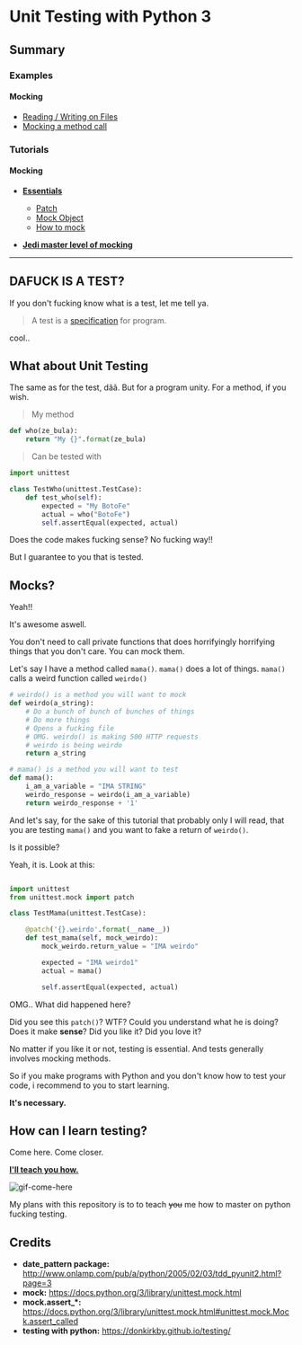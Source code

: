 # Unit Testing with Python 3

## Summary

### Examples
#### Mocking
* [Reading / Writing on Files][reading-writing-on-files]
* [Mocking a method call][mocking-a-method-call]

### Tutorials
#### Mocking
* **[Essentials][essentials]**
    * [Patch][patch]
    * [Mock Object][mock-object]
    * [How to mock][how-to-mock]

* **[Jedi master level of mocking][advanced]**

---

## DAFUCK IS A TEST?

If you don't fucking know what is a test, let me tell ya.

> A test is a [specification] for program.

cool..

## What about Unit Testing

The same as for the test, dãã. But for a program unity. For a method, if you wish.

> My method

```` python
def who(ze_bula):
    return "My {}".format(ze_bula)
````

> Can be tested with


```` python
import unittest

class TestWho(unittest.TestCase):
    def test_who(self):
        expected = "My BotoFe"
        actual = who("BotoFe")
        self.assertEqual(expected, actual)
````

Does the code makes fucking sense?
No fucking way!!

But I guarantee to you that is tested.

## Mocks?

Yeah!!

It's awesome aswell.

You don't need to call private functions that does horrifyingly horrifying things that you don't care.
You can mock them.

Let's say I have a method called `mama()`. `mama()` does a lot of things. `mama()` calls a weird function called `weirdo()`

```` python
# weirdo() is a method you will want to mock
def weirdo(a_string):
    # Do a bunch of bunch of bunches of things
    # Do more things
    # Opens a fucking file
    # OMG. weirdo() is making 500 HTTP requests
    # weirdo is being weirdo
    return a_string

# mama() is a method you will want to test
def mama():
    i_am_a_variable = "IMA STRING"
    weirdo_response = weirdo(i_am_a_variable)
    return weirdo_response + '1'
````

And let's say, for the sake of this tutorial that probably only I will read, that you are testing `mama()` and you want to fake a return of `weirdo()`.

Is it possible?

Yeah, it is. Look at this:

```` python

import unittest
from unittest.mock import patch

class TestMama(unittest.TestCase):

    @patch('{}.weirdo'.format(__name__))
    def test_mama(self, mock_weirdo):
        mock_weirdo.return_value = "IMA weirdo"

        expected = "IMA weirdo1"
        actual = mama()

        self.assertEqual(expected, actual)

````
OMG.. What did happened here?

Did you see this `patch()`? WTF?
Could you understand what he is doing?
Does it make **sense**?
Did you like it?
Did you love it?

No matter if you like it or not, testing is essential.
And tests generally involves mocking methods.

So if you make programs with Python and you don't know how to test your code, i recommend to you to start learning.

**It's necessary.**

## How can I learn testing?

Come here. Come closer.

**[I'll teach you how.][summary]**

![gif-come-here]

My plans with this repository is to to teach ~~you~~ me how to master on python fucking testing.


## Credits
* **date_pattern package:** http://www.onlamp.com/pub/a/python/2005/02/03/tdd_pyunit2.html?page=3
* **mock:** https://docs.python.org/3/library/unittest.mock.html
* **mock.assert_\*:** https://docs.python.org/3/library/unittest.mock.html#unittest.mock.Mock.assert_called
* **testing with python:** https://donkirkby.github.io/testing/


[specification]: http://langrsoft.com/2006/06/05/are-tests-specs/
[gif-come-here]: https://media.giphy.com/media/3ohA2VpfGovSNE8ESI/giphy.gif

[summary]: ./docs/en/

[be-patient]: https://media.giphy.com/media/xT9KVmZwJl7fnigeAg/giphy.gif

[reading-writing-on-files]: ./docs/en/mocking/examples/reading-writing-on-files.md
[mocking-a-method-call]: ./docs/en/mocking/examples/mocking-a-method-call.md
[essentials]: ./docs/en/mocking/essentials
[advanced]: ./docs/en/mocking/advanced


[patch]: ./docs/en/mocking/essentials/patch.md
[how-to-mock]: ./docs/en/mocking/essentials/how-to-mock.md
[mock-object]: ./docs/en/mocking/essentials/mock-object.md